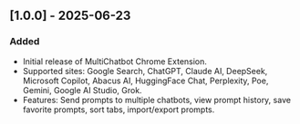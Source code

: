 ## [1.0.0] - 2025-06-23
### Added
- Initial release of MultiChatbot Chrome Extension.
- Supported sites: Google Search, ChatGPT, Claude AI, DeepSeek, Microsoft Copilot, Abacus AI, HuggingFace Chat, Perplexity, Poe, Gemini, Google AI Studio, Grok.
- Features: Send prompts to multiple chatbots, view prompt history, save favorite prompts, sort tabs, import/export prompts.